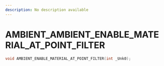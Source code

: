 ```yaml
---
description: No description available 
---
```


# AMBIENT\_AMBIENT_ENABLE_MATERIAL_AT_POINT_FILTER

```cpp
void AMBIENT_ENABLE_MATERIAL_AT_POINT_FILTER(int _Unk0);
```